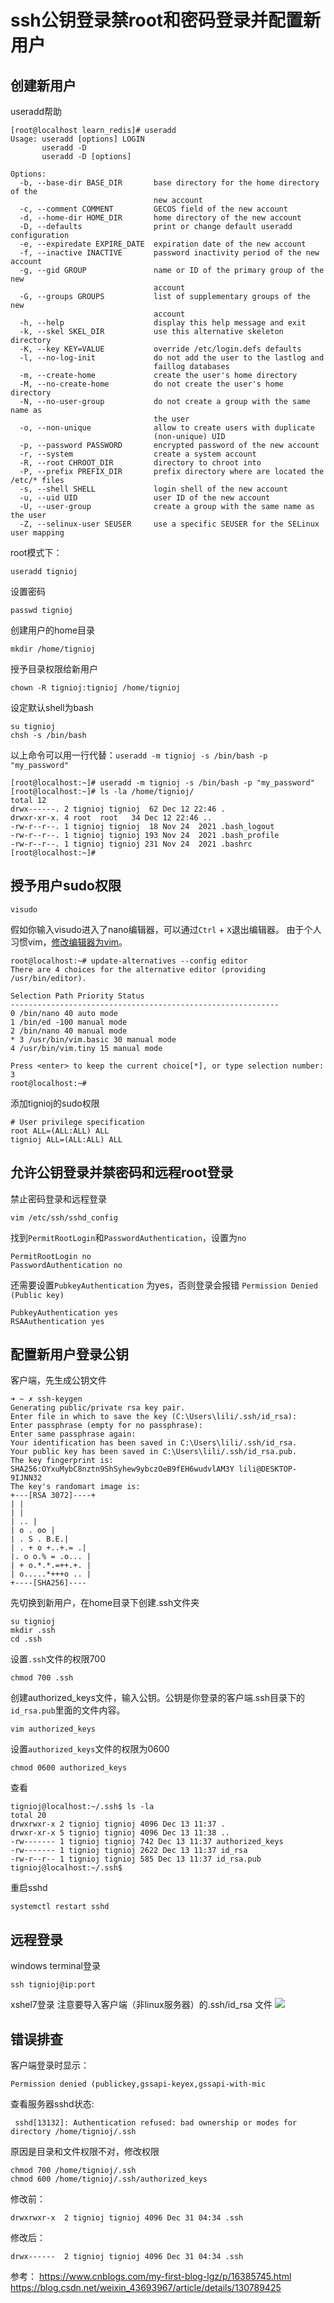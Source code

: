 # ssh公钥登录禁root和密码登录并配置新用户

## 创建新用户
useradd帮助
```shell
[root@localhost learn_redis]# useradd
Usage: useradd [options] LOGIN
       useradd -D
       useradd -D [options]

Options:
  -b, --base-dir BASE_DIR       base directory for the home directory of the
                                new account
  -c, --comment COMMENT         GECOS field of the new account
  -d, --home-dir HOME_DIR       home directory of the new account
  -D, --defaults                print or change default useradd configuration
  -e, --expiredate EXPIRE_DATE  expiration date of the new account
  -f, --inactive INACTIVE       password inactivity period of the new account
  -g, --gid GROUP               name or ID of the primary group of the new
                                account
  -G, --groups GROUPS           list of supplementary groups of the new
                                account
  -h, --help                    display this help message and exit
  -k, --skel SKEL_DIR           use this alternative skeleton directory
  -K, --key KEY=VALUE           override /etc/login.defs defaults
  -l, --no-log-init             do not add the user to the lastlog and
                                faillog databases
  -m, --create-home             create the user's home directory
  -M, --no-create-home          do not create the user's home directory
  -N, --no-user-group           do not create a group with the same name as
                                the user
  -o, --non-unique              allow to create users with duplicate
                                (non-unique) UID
  -p, --password PASSWORD       encrypted password of the new account
  -r, --system                  create a system account
  -R, --root CHROOT_DIR         directory to chroot into
  -P, --prefix PREFIX_DIR       prefix directory where are located the /etc/* files
  -s, --shell SHELL             login shell of the new account
  -u, --uid UID                 user ID of the new account
  -U, --user-group              create a group with the same name as the user
  -Z, --selinux-user SEUSER     use a specific SEUSER for the SELinux user mapping

```

root模式下：
```
useradd tignioj
```

设置密码
```
passwd tignioj
```

创建用户的home目录
```
mkdir /home/tignioj
```
授予目录权限给新用户
```
chown -R tignioj:tignioj /home/tignioj
```
设定默认shell为bash
```
su tignioj
chsh -s /bin/bash
```

以上命令可以用一行代替：`useradd -m tignioj -s /bin/bash -p "my_password"`

```shell
[root@localhost:~]# useradd -m tignioj -s /bin/bash -p "my_password"
[root@localhost:~]# ls -la /home/tignioj/
total 12
drwx------. 2 tignioj tignioj  62 Dec 12 22:46 .
drwxr-xr-x. 4 root  root   34 Dec 12 22:46 ..
-rw-r--r--. 1 tignioj tignioj  18 Nov 24  2021 .bash_logout
-rw-r--r--. 1 tignioj tignioj 193 Nov 24  2021 .bash_profile
-rw-r--r--. 1 tignioj tignioj 231 Nov 24  2021 .bashrc
[root@localhost:~]#
```


## 授予用户sudo权限

```
visudo
```
假如你输入visudo进入了nano编辑器，可以通过`Ctrl` + `X`退出编辑器。
由于个人习惯vim，[修改编辑器为vim](https://askubuntu.com/questions/539243/how-to-change-visudo-editor-from-nano-to-vim)。

```
root@localhost:~# update-alternatives --config editor  
There are 4 choices for the alternative editor (providing /usr/bin/editor).  
  
Selection Path Priority Status  
------------------------------------------------------------  
0 /bin/nano 40 auto mode  
1 /bin/ed -100 manual mode  
2 /bin/nano 40 manual mode  
* 3 /usr/bin/vim.basic 30 manual mode  
4 /usr/bin/vim.tiny 15 manual mode  
  
Press <enter> to keep the current choice[*], or type selection number: 3  
root@localhost:~#
```
添加tignioj的sudo权限
```
# User privilege specification  
root ALL=(ALL:ALL) ALL  
tignioj ALL=(ALL:ALL) ALL
```

## 允许公钥登录并禁密码和远程root登录
禁止密码登录和远程登录
```
vim /etc/ssh/sshd_config
```
找到`PermitRootLogin`和`PasswordAuthentication`，设置为`no`
```
PermitRootLogin no  
PasswordAuthentication no
```

还需要设置`PubkeyAuthentication` 为yes，否则登录会报错 `Permission Denied (Public key)`
```
PubkeyAuthentication yes  
RSAAuthentication yes
```

## 配置新用户登录公钥
客户端，先生成公钥文件
```
➜ ~ ✗ ssh-keygen  
Generating public/private rsa key pair.  
Enter file in which to save the key (C:\Users\lili/.ssh/id_rsa):  
Enter passphrase (empty for no passphrase):  
Enter same passphrase again:  
Your identification has been saved in C:\Users\lili/.ssh/id_rsa.  
Your public key has been saved in C:\Users\lili/.ssh/id_rsa.pub.  
The key fingerprint is:  
SHA256:OYxuMybC8nztn9ShSyhew9ybczOeB9fEH6wudvlAM3Y lili@DESKTOP-9IJNN32  
The key's randomart image is:  
+---[RSA 3072]----+  
| |  
| |  
| .. |  
| o . oo |  
| . S . B.E.|  
| . + o +..+.= .|  
|. o o.% = .o... |  
| + o.*.*.=++.+. |  
| o.....*+++o .. |  
+----[SHA256]----
```

先切换到新用户，在home目录下创建.ssh文件夹
```
su tignioj
mkdir .ssh
cd .ssh
```

设置`.ssh`文件的权限700
```
chmod 700 .ssh
```

创建authorized_keys文件，输入公钥。公钥是你登录的客户端.ssh目录下的`id_rsa.pub`里面的文件内容。
```
vim authorized_keys
```

设置`authorized_keys`文件的权限为0600
```
chmod 0600 authorized_keys
```

查看
```
tignioj@localhost:~/.ssh$ ls -la  
total 20  
drwxrwxr-x 2 tignioj tignioj 4096 Dec 13 11:37 .  
drwxr-xr-x 5 tignioj tignioj 4096 Dec 13 11:38 ..  
-rw------- 1 tignioj tignioj 742 Dec 13 11:37 authorized_keys  
-rw------- 1 tignioj tignioj 2622 Dec 13 11:37 id_rsa  
-rw-r--r-- 1 tignioj tignioj 585 Dec 13 11:37 id_rsa.pub  
tignioj@localhost:~/.ssh$
```

重启sshd
```
systemctl restart sshd
```



## 远程登录

windows terminal登录
```
ssh tignioj@ip:port 
```

xshel7登录
注意要导入客户端（非linux服务器）的.ssh/id_rsa 文件
![](Pasted%20image%2020231213122733.png)



## 错误排查
客户端登录时显示：
```
Permission denied (publickey,gssapi-keyex,gssapi-with-mic
```
查看服务器sshd状态:
```
 sshd[13132]: Authentication refused: bad ownership or modes for directory /home/tignioj/.ssh
```

原因是目录和文件权限不对，修改权限
```
chmod 700 /home/tignioj/.ssh
chmod 600 /home/tignioj/.ssh/authorized_keys
```

修改前：
```
drwxrwxr-x  2 tignioj tignioj 4096 Dec 31 04:34 .ssh
```
修改后：
```
drwx------  2 tignioj tignioj 4096 Dec 31 04:34 .ssh
```


参考：
https://www.cnblogs.com/my-first-blog-lgz/p/16385745.html
https://blog.csdn.net/weixin_43693967/article/details/130789425
